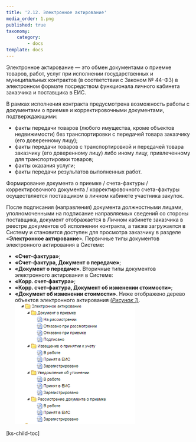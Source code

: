 ```yaml
---
title: '2.12. Электронное актирование'
media_order: 1.png
published: true
taxonomy:
    category:
        - docs
template: docs
---
```


Электронное актирование — это обмен документами о приемке товаров, работ, услуг при исполнении государственных и муниципальных контрактов (в соответствии с Законом № 44-ФЗ) в электронном формате посредством функционала личного кабинета заказчика и поставщика в ЕИС.

В рамках исполнения контракта предусмотрена возможность работы с документами о  приемке и корректировочными документами, подтверждающими:
-   факты передачи товаров (любого имущества, кроме объектов недвижимости) без транспортировки с передачей товара заказчику (его доверенному лицу);
-   факты передачи товаров с транспортировкой и передачей товара заказчику (его доверенному лицу) либо иному лицу, привлеченному для транспортировки товаров;
-   факты оказания услуги;
-   факты передачи результатов выполненных работ.

Формирование документа о приемке / счета-фактуры / корректировочного документа / корректировочного счета-фактуры осуществляется поставщиком в личном кабинете участника закупок.

После подписания (направления) документа должностными лицами, уполномоченными на подписание направляемых сведений со стороны поставщика, документ отображается в Личном кабинете заказчика в реестре документов об исполнении контракта, а также загружается в Систему и становится доступен для просмотра заказчику в разделе «**Электронное актирование**».
Первичные типы документов электронного актирования в Системе:
-	**«Счет-фактура»**;
-	**«Счет-фактура, Документ о передаче»**;
-	**«Документ о передаче»**.
Вторичные  типы документов электронного актирования  в Системе:
-	**«Корр. счет-фактура»**;
-	**«Корр. счет-фактура, Документ об изменении стоимости»**;
-	**«Документ об изменении стоимости»**.
Ниже отображено дерево объектов электронного актирования [(*Рисунок 1*)](#ris-1).
![Рисунок 1. Дерево объектов электронного актирования](1.png?id=ris-1)

[ks-child-toc]